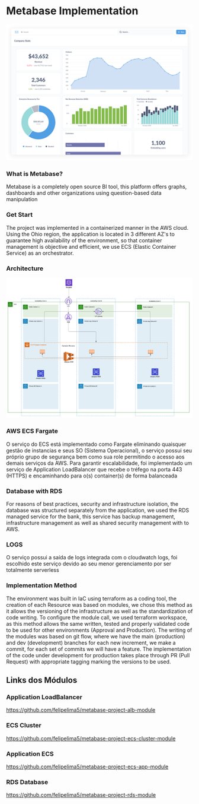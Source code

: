 # Metabase Implementation


![Metabase Product Screenshot](docs/images/metabase-product-screenshot.svg)

### What is Metabase?
Metabase is a completely open source BI tool, this platform offers graphs, dashboards and other organizations using question-based data manipulation

### Get Start
The project was implemented in a containerized manner in the AWS cloud.
Using the Ohio region, the application is located in 3 different AZ's to guarantee high availability of the environment, so that container management is objective and efficient, we use ECS (Elastic Container Service) as an orchestrator.

### Architecture
![Metabase Product Screenshot](docs/images/diagram.png)

### AWS ECS Fargate
O serviço do ECS está implementado como Fargate eliminando quaisquer gestão de instancias e seus SO (Sistema Operacional), o serviço possui seu próprio grupo de segurança bem como sua role permitindo o acesso aos demais serviços da AWS. Para garantir escalabilidade, foi implementado um serviço de Application LoadBalancer que recebe o tréfego na porta 443 (HTTPS) e encaminhando para o(s) container(s) de forma balanceada

### Database with RDS
For reasons of best practices, security and infrastructure isolation, the database was structured separately from the application, we used the RDS managed service for the bank, this service has backup management, infrastructure management as well as shared security management with to AWS.

### LOGS
O serviço possui a saída de logs integrada com o cloudwatch logs, foi escolhido este serviço devido ao seu menor gerenciamento por ser totalmente serverless

### Implementation Method
The environment was built in IaC using terraform as a coding tool, the creation of each Resource was based on modules, we chose this method as it allows the versioning of the infrastructure as well as the standardization of code writing. To configure the module call, we used terraform workspace, as this method allows the same written, tested and properly validated code to be used for other environments (Approval and Production).
The writing of the modules was based on git flow, where we have the main (production) and dev (development) branches for each new increment, we make a commit, for each set of commits we will have a feature.
The implementation of the code under development for production takes place through PR (Pull Request) with appropriate tagging marking the versions to be used.

## Links dos Módulos

### Application LoadBalancer 
https://github.com/felipelima5/metabase-project-alb-module

### ECS Cluster
https://github.com/felipelima5/metabase-project-ecs-cluster-module

### Application ECS
https://github.com/felipelima5/metabase-project-ecs-app-module

### RDS Database
https://github.com/felipelima5/metabase-project-rds-module

